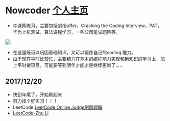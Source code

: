 # Nowcoder  [个人主页](https://www.nowcoder.com/profile/773262)

- 牛课网练习，主要包括剑指offer，Cracking the Coding Interview，PAT，华为上机测试，算法课程学习，一些公司笔试题目等。

![](https://github.com/ranjiewwen/Nowcoder/blob/master/images/%E7%BB%83%E4%B9%A0.png)

- 在这里既可以巩固基础知识，又可以锻炼自己的coding 能力。
- 由于现在平时比较忙，主要精力在基本的编程能力实现和新知识的学习上，加上平时做项目，可能要等到明年才能才是继续更新了.....


## 2017/12/20

- 快到年尾了，开始刷起来
- 努力找个好实习！！！
- LeetCode:[LeetCode Online Judge刷题题解](https://github.com/liuchuo/LeetCode)
- [LeetCode-Zhu Li](http://www.cnblogs.com/zhuli19901106/tag/LeetCode/)
